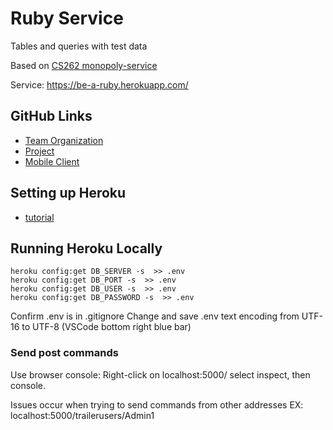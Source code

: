 # Ruby Service
Tables and queries with test data

Based on [CS262 monopoly-service](https://github.com/calvin-cs262-organization/monopoly-service) 

Service: https://be-a-ruby.herokuapp.com/

## GitHub Links
- [Team Organization](https://github.com/calvin-cs262-fall2022-teamA)
- [Project](https://github.com/calvin-cs262-fall2022-teamA/Ruby-Project)
- [Mobile Client](https://github.com/calvin-cs262-fall2022-teamA/Ruby-Client)

## Setting up Heroku
- [tutorial](https://devcenter.heroku.com/articles/getting-started-with-nodejs#set-up)

## Running Heroku Locally
```{bash}
heroku config:get DB_SERVER -s  >> .env
heroku config:get DB_PORT -s  >> .env
heroku config:get DB_USER -s  >> .env
heroku config:get DB_PASSWORD -s  >> .env
```
Confirm .env is in .gitignore
Change and save .env text encoding from UTF-16 to UTF-8 (VSCode bottom right blue bar)

### Send post commands
Use browser console: Right-click on localhost:5000/ select inspect, then console.

Issues occur when trying to send commands from other addresses EX: localhost:5000/trailerusers/Admin1